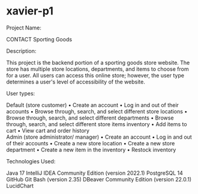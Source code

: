 # xavier-p1

Project Name:

  CONTACT Sporting Goods

Description:

  This project is the backend portion of a sporting goods store website. The store has multiple store locations, departments, and items to choose from for a user. All users can access this online store; however, the user type determines a user's level of accessibility of the website.

User types:

  Default (store customer)
    •	Create an account
    •	Log in and out of their accounts
    •	Browse through, search, and select different store locations
    •	Browse through, search, and select different departments
    •	Browse through, search, and select different store items inventory
    •	Add items to cart
    •	View cart and order history    
  Admin (store administrator/ manager)
    •	Create an account
    •	Log in and out of their accounts
    •	Create a new store location
    •	Create a new store department
    •	Create a new item in the inventory
    •	Restock inventory
    
Technologies Used:

  Java 17
  IntelliJ IDEA Community Edition (version 2022.1)
  PostgreSQL 14
  GitHub
  Git Bash (version 2.35)
  DBeaver Community Edition (version 22.0.1)
  LucidChart
